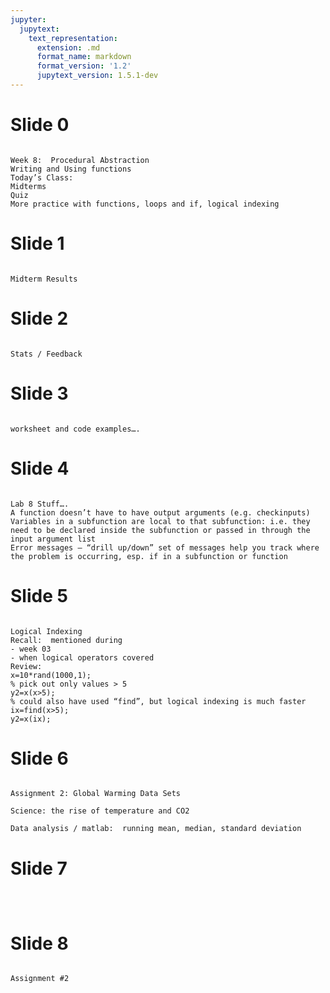 ```yaml
---
jupyter:
  jupytext:
    text_representation:
      extension: .md
      format_name: markdown
      format_version: '1.2'
      jupytext_version: 1.5.1-dev
---
```



# Slide 0
```

Week 8:  Procedural Abstraction
Writing and Using functions
Today’s Class:
Midterms
Quiz
More practice with functions, loops and if, logical indexing

```




# Slide 1
```

Midterm Results

```




# Slide 2
```

Stats / Feedback

```




# Slide 3
```

worksheet and code examples….

```




# Slide 4
```

Lab 8 Stuff….
A function doesn’t have to have output arguments (e.g. checkinputs)
Variables in a subfunction are local to that subfunction: i.e. they need to be declared inside the subfunction or passed in through the input argument list
Error messages – “drill up/down” set of messages help you track where the problem is occurring, esp. if in a subfunction or function

```




# Slide 5
```

Logical Indexing
Recall:  mentioned during
- week 03
- when logical operators covered
Review:
x=10*rand(1000,1);
% pick out only values > 5
y2=x(x>5);
% could also have used “find”, but logical indexing is much faster
ix=find(x>5);
y2=x(ix);

```




# Slide 6
```

Assignment 2: Global Warming Data Sets

Science: the rise of temperature and CO2

Data analysis / matlab:  running mean, median, standard deviation

```




# Slide 7
```



```




# Slide 8
```

Assignment #2

```

